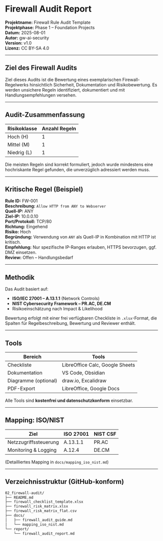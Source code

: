 # Firewall Audit Report

**Projektname:** Firewall Rule Audit Template  
**Projektphase:** Phase 1 – Foundation Projects  
**Datum:** 2025-08-01  
**Autor:** gw-ai-security  
**Version:** v1.0  
**Lizenz:** CC BY-SA 4.0  

---

## Ziel des Firewall Audits

Ziel dieses Audits ist die Bewertung eines exemplarischen Firewall-Regelwerks hinsichtlich Sicherheit, Dokumentation und Risikobewertung. Es werden unsichere Regeln identifiziert, dokumentiert und mit Handlungsempfehlungen versehen.

---

## Audit-Zusammenfassung

| Risikoklasse | Anzahl Regeln |
|--------------|----------------|
| Hoch (H)     | 1              |
| Mittel (M)   | 1              |
| Niedrig (L)  | 1              |

Die meisten Regeln sind korrekt formuliert, jedoch wurde mindestens eine hochriskante Regel gefunden, die unverzüglich adressiert werden muss.

---

## Kritische Regel (Beispiel)

**Rule ID:** FW-001  
**Beschreibung:** `Allow HTTP from ANY to Webserver`  
**Quell-IP:** ANY  
**Ziel-IP:** 10.0.0.10  
**Port/Protokoll:** TCP/80  
**Richtung:** Eingehend  
**Risiko:** Hoch  
**Begründung:** Verwendung von `ANY` als Quell-IP in Kombination mit HTTP ist kritisch.  
**Empfehlung:** Nur spezifische IP-Ranges erlauben, HTTPS bevorzugen, ggf. DMZ einsetzen.  
**Review:** Offen – Handlungsbedarf

---

## Methodik

Das Audit basiert auf:

- **ISO/IEC 27001 – A.13.1.1** (Network Controls)
- **NIST Cybersecurity Framework – PR.AC, DE.CM**
- Risikoeinschätzung nach Impact & Likelihood

Bewertung erfolgt mit einer frei verfügbaren Checkliste in `.xlsx`-Format, die Spalten für Regelbeschreibung, Bewertung und Reviewer enthält.

---

## Tools

| Bereich | Tools |
|--------|-------|
| Checkliste | LibreOffice Calc, Google Sheets |
| Dokumentation | VS Code, Obsidian |
| Diagramme (optional) | draw.io, Excalidraw |
| PDF-Export | LibreOffice, Google Docs |

Alle Tools sind **kostenfrei und datenschutzkonform** einsetzbar.

---

## Mapping: ISO/NIST

| Ziel | ISO 27001 | NIST CSF |
|------|-----------|----------|
| Netzzugriffssteuerung | A.13.1.1 | PR.AC |
| Monitoring & Logging | A.12.4 | DE.CM |

(Detailliertes Mapping in `docs/mapping_iso_nist.md`)

---

## Verzeichnisstruktur (GitHub-konform)

```bash
02_firewall-audit/
├── README.md
├── firewall_checklist_template.xlsx
├── firewall_risk_matrix.xlsx
├── firewall_risk_matrix_flat.csv
├── docs/
│   ├── firewall_audit_guide.md
│   └── mapping_iso_nist.md
└── report/
    └── firewall_audit_report.md
```
